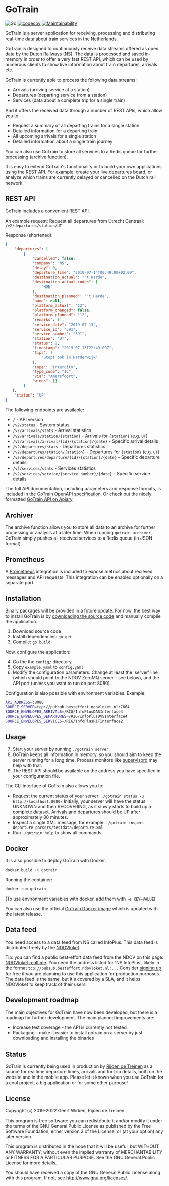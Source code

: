 GoTrain
=======

![Go](https://github.com/rijdendetreinen/gotrain/workflows/Go/badge.svg)
[![codecov](https://codecov.io/gh/rijdendetreinen/gotrain/branch/master/graph/badge.svg)](https://codecov.io/gh/rijdendetreinen/gotrain)
[![Maintainability](https://api.codeclimate.com/v1/badges/e35ed750fa4facc99e92/maintainability)](https://codeclimate.com/github/rijdendetreinen/gotrain/maintainability)

GoTrain is a server application for receiving, processing and distributing
real-time data about train services in the Netherlands.

GoTrain is designed to continuously receive data streams offered as open data
by the [Dutch Railways (NS)](http://www.ns.nl/). The data is processed and
saved in-memory in order to offer a very fast REST API, which can be used by
numerous clients to show live information about train departures, arrivals etc.

GoTrain is currently able to process the following data streams:

* Arrivals (arriving service at a station)
* Departures (departing service from a station)
* Services (data about a complete trip for a single train)

And it offers the received data through a number of REST APIs, which allow you
to:

* Request a summary of all departing trains for a single station
* Detailed information for a departing train
* All upcoming arrivals for a single station
* Detailed information about a single train journey

You can also use GoTrain to store all services to a Redis queue for further
processing (archive function).

It is easy to extend GoTrain's functionality or to build your own applications
using the REST API. For example: create your live departures board, or analyze
which trains are currently delayed or cancelled on the Dutch rail network.

REST API
--------

GoTrain includes a convenient REST API. 

An example request: Request all departures from Utrecht Centraal: 
`/v2/departures/station/UT`

Response (shortened):

```json
{
    "departures": [
        {
            "cancelled": false,
            "company": "NS",
            "delay": 0,
            "departure_time": "2019-07-14T00:49:00+02:00",
            "destination_actual": "'t Harde",
            "destination_actual_codes": [
                "HDE"
            ],
            "destination_planned": "'t Harde",
            "name": null,
            "platform_actual": "12",
            "platform_changed": false,
            "platform_planned": "12",
            "remarks": [],
            "service_date": "2019-07-13",
            "service_id": "591",
            "service_number": "591",
            "station": "UT",
            "status": 2,
            "timestamp": "2019-07-13T22:49:00Z",
            "tips": [
                "Stopt ook in Harderwijk"
            ],
            "type": "Intercity",
            "type_code": "IC",
            "via": "Amersfoort",
            "wings": []
        }
   ],
    "status": "UP"
}
```

The following endpoints are available:

* `/` - API version
* `/v2/status` - System status
* `/v2/arrivals/stats` - Arrival statistics
* `/v2/arrivals/station/{station}` - Arrivals for `{station}` (e.g. `UT`)
* `/v2/arrivals/arrival/{id}/{station}/{date}` - Specific arrival details
* `/v2/departures/stats` - Departures statistics
* `/v2/departures/station/{station}` - Departures for `{station}` (e.g. `UT`)
* `/v2/departures/departure/{id}/{station}/{date}` - Specific departure details
* `/v2/services/stats` - Services statistics
* `/v2/services/service/{service_number}/{date}` - Specific service details

The full API documentation, including parameters and response formats, is included
in the [GoTrain OpenAPI specification](openapi.yaml). Or check out the nicely
formatted [GoTrain API on Apiary](https://rijdendetreinen.docs.apiary.io/).

Archiver
--------

The archive function allows you to store all data to an archive for further
processing or analysis at a later time. When running `gotrain archiver`,
GoTrain simply pushes all received services to a Redis queue (in JSON format).

Prometheus
----------

A [Prometheus](https://prometheus.io/) integration is included to expose metrics about recieved messages
and API requests. This integration can be enabled optionally on a separate port.

Installation
------------

Binary packages will be provided in a future update. For now, the best way to install GoTrain is by
[downloading the source code](https://github.com/rijdendetreinen/gotrain/releases) and manually compile
the application.

1. Download source code
2. Install dependencies: `go get`
3. Compile: `go build`

Now, configure the application:

4. Go the the `config/` directory
5. Copy `example.yaml` to `config.yaml`
6. Modify the configuration parameters. Change at least the 'server' line (which should point to the NDOV ZeroMQ server - see below), and the API port (unless you want to run on port 8080).

Configuration is also possible with environment variables. Example:
```bash
API_ADDRESS=:8080
SOURCE_SERVER=tcp://pubsub.besteffort.ndovloket.nl:7664
SOURCE_ENVELOPES_ARRIVALS=/RIG/InfoPlusDASInterface4
SOURCE_ENVELOPES_DEPARTURES=/RIG/InfoPlusDVSInterface4
SOURCE_ENVELOPES_SERVICES=/RIG/InfoPlusRITInterface2
```

Usage
-----

7. Start your server by running `./gotrain server`.
8. GoTrain keeps all information in memory, so you should aim to keep the server running for a long time.
   Process monitors like [supervisord](http://supervisord.org/) may help with that.
9. The REST API should be available on the address you have specified in your configuration file.

The CLI interface of GoTrain also allows you to:

* Request the current status of your server: 
  `./gotrain status -u http://localhost:8080/` 
  Initially, your server will have the status UNKNOWN and then RECOVERING, as it slowly starts to build up a complete dataset.
  Arrivals and departures should be UP after approximately 80 minutes.
* Inspect a single XML message, for example: 
  `./gotrain inspect departure parsers/testdata/departure.xml` 
* Run `./gotrain help` to show all commands.

Docker
------
It is also possible to deploy GoTrain with Docker.
```bash
docker build -t gotrain
```
Running the container:
```bash
docker run gotrain
```
(To use environment variables with docker, add them with `-e KEY=VALUE`)

You can also use the official [GoTrain Docker image](https://hub.docker.com/r/rijdendetreinen/gotrain) which is updated with the latest release.

Data feed
---------

You need access to a data feed from NS called InfoPlus. This data feed is distributed freely by the [NDOVloket](https://ndovloket.nl/).

Tip: you can find a public best-effort data feed from the NDOV on this page: [NDOVloket realtime](http://data.ndovloket.nl/REALTIME.TXT).
You need the address listed for 'NS InfoPlus', likely in the format `tcp://pubsub.besteffort.ndovloket.nl:...` 
Consider [signing up](https://ndovloket.nl/aanmelden/) for free if you are planning to use this application for production purposes.
The data feed is the same, but it's covered by a SLA, and it helps NDOVloket to keep track of their users.

Development roadmap
-------------------

The main objectives for GoTrain have now been developed, but there is a roadmap
for further development. The main planned improvements are:

* Increase test coverage - the API is currently not tested
* Packaging - make it easier to install gotrain on a server by just downloading
  and installing the binaries

Status
------

GoTrain is currently being used in production by
[Rijden de Treinen](https://www.rijdendetreinen.nl/) as a source for realtime
departure times, arrivals and for trip details, both on the website and in the
mobile app. Please let it known when you use GoTrain for a cool project, a big
application or for some other purpose!

License
-------

Copyright (c) 2019-2022 Geert Wirken, Rijden de Treinen

This program is free software: you can redistribute it and/or modify
it under the terms of the GNU General Public License as published by
the Free Software Foundation, either version 3 of the License, or
(at your option) any later version.

This program is distributed in the hope that it will be useful,
but WITHOUT ANY WARRANTY; without even the implied warranty of
MERCHANTABILITY or FITNESS FOR A PARTICULAR PURPOSE.  See the
GNU General Public License for more details.

You should have received a copy of the GNU General Public License
along with this program.  If not, see <http://www.gnu.org/licenses/>.

